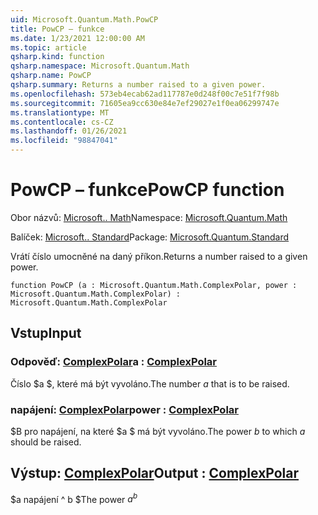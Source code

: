 ```yaml
---
uid: Microsoft.Quantum.Math.PowCP
title: PowCP – funkce
ms.date: 1/23/2021 12:00:00 AM
ms.topic: article
qsharp.kind: function
qsharp.namespace: Microsoft.Quantum.Math
qsharp.name: PowCP
qsharp.summary: Returns a number raised to a given power.
ms.openlocfilehash: 573eb4ecab62ad117787e0d248f00c7e51f7f98b
ms.sourcegitcommit: 71605ea9cc630e84e7ef29027e1f0ea06299747e
ms.translationtype: MT
ms.contentlocale: cs-CZ
ms.lasthandoff: 01/26/2021
ms.locfileid: "98847041"
---
```

# <a name="powcp-function"></a><span data-ttu-id="42c0f-102">PowCP – funkce</span><span class="sxs-lookup"><span data-stu-id="42c0f-102">PowCP function</span></span>

<span data-ttu-id="42c0f-103">Obor názvů: [Microsoft.. Math](xref:Microsoft.Quantum.Math)</span><span class="sxs-lookup"><span data-stu-id="42c0f-103">Namespace: [Microsoft.Quantum.Math](xref:Microsoft.Quantum.Math)</span></span>

<span data-ttu-id="42c0f-104">Balíček: [Microsoft.. Standard](https://nuget.org/packages/Microsoft.Quantum.Standard)</span><span class="sxs-lookup"><span data-stu-id="42c0f-104">Package: [Microsoft.Quantum.Standard](https://nuget.org/packages/Microsoft.Quantum.Standard)</span></span>


<span data-ttu-id="42c0f-105">Vrátí číslo umocněné na daný příkon.</span><span class="sxs-lookup"><span data-stu-id="42c0f-105">Returns a number raised to a given power.</span></span>

```qsharp
function PowCP (a : Microsoft.Quantum.Math.ComplexPolar, power : Microsoft.Quantum.Math.ComplexPolar) : Microsoft.Quantum.Math.ComplexPolar
```


## <a name="input"></a><span data-ttu-id="42c0f-106">Vstup</span><span class="sxs-lookup"><span data-stu-id="42c0f-106">Input</span></span>

### <a name="a--complexpolar"></a><span data-ttu-id="42c0f-107">Odpověď: [ComplexPolar](xref:Microsoft.Quantum.Math.ComplexPolar)</span><span class="sxs-lookup"><span data-stu-id="42c0f-107">a : [ComplexPolar](xref:Microsoft.Quantum.Math.ComplexPolar)</span></span>

<span data-ttu-id="42c0f-108">Číslo $a $, které má být vyvoláno.</span><span class="sxs-lookup"><span data-stu-id="42c0f-108">The number $a$ that is to be raised.</span></span>


### <a name="power--complexpolar"></a><span data-ttu-id="42c0f-109">napájení: [ComplexPolar](xref:Microsoft.Quantum.Math.ComplexPolar)</span><span class="sxs-lookup"><span data-stu-id="42c0f-109">power : [ComplexPolar](xref:Microsoft.Quantum.Math.ComplexPolar)</span></span>

<span data-ttu-id="42c0f-110">$B pro napájení, na které $a $ má být vyvoláno.</span><span class="sxs-lookup"><span data-stu-id="42c0f-110">The power $b$ to which $a$ should be raised.</span></span>



## <a name="output--complexpolar"></a><span data-ttu-id="42c0f-111">Výstup: [ComplexPolar](xref:Microsoft.Quantum.Math.ComplexPolar)</span><span class="sxs-lookup"><span data-stu-id="42c0f-111">Output : [ComplexPolar](xref:Microsoft.Quantum.Math.ComplexPolar)</span></span>

<span data-ttu-id="42c0f-112">$a napájení ^ b $</span><span class="sxs-lookup"><span data-stu-id="42c0f-112">The power $a^b$</span></span>